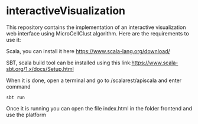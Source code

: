 # interactiveVisualization


This repository contains the implementation of an interactive visualization web interface using MicroCellClust algorithm. Here are the requirements to use it:

Scala, you can install it here https://www.scala-lang.org/download/

SBT, scala build tool can be installed using this link:https://www.scala-sbt.org/1.x/docs/Setup.html

When it is done, open a terminal and go to /scalarest/apiscala and enter command 

```
sbt run
```

Once it is running you can open the file index.html in the folder frontend and use the platform